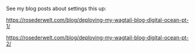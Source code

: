 See my blog posts about settings this up:

https://rosederwelt.com/blog/deploying-my-wagtail-blog-digital-ocean-pt-1/

https://rosederwelt.com/blog/deploying-my-wagtail-blog-digital-ocean-pt-2/
